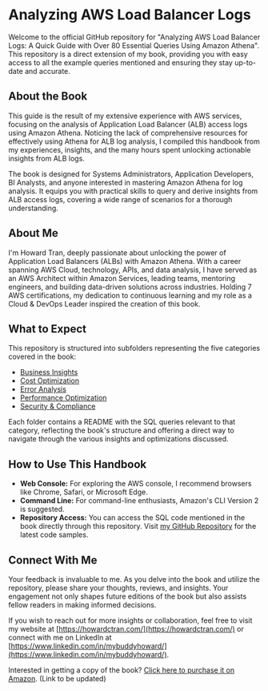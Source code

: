 # Analyzing AWS Load Balancer Logs

Welcome to the official GitHub repository for "Analyzing AWS Load Balancer Logs: A Quick Guide with Over 80 Essential Queries Using Amazon Athena". This repository is a direct extension of my book, providing you with easy access to all the example queries mentioned and ensuring they stay up-to-date and accurate.

## About the Book

This guide is the result of my extensive experience with AWS services, focusing on the analysis of Application Load Balancer (ALB) access logs using Amazon Athena. Noticing the lack of comprehensive resources for effectively using Athena for ALB log analysis, I compiled this handbook from my experiences, insights, and the many hours spent unlocking actionable insights from ALB logs.

The book is designed for Systems Administrators, Application Developers, BI Analysts, and anyone interested in mastering Amazon Athena for log analysis. It equips you with practical skills to query and derive insights from ALB access logs, covering a wide range of scenarios for a thorough understanding.

## About Me

I'm Howard Tran, deeply passionate about unlocking the power of Application Load Balancers (ALBs) with Amazon Athena. With a career spanning AWS Cloud, technology, APIs, and data analysis, I have served as an AWS Architect within Amazon Services, leading teams, mentoring engineers, and building data-driven solutions across industries. Holding 7 AWS certifications, my dedication to continuous learning and my role as a Cloud & DevOps Leader inspired the creation of this book.

## What to Expect

This repository is structured into subfolders representing the five categories covered in the book:

- [Business Insights](https://github.com/mybuddyhoward/analyzing-aws-load-balancer-logs/tree/main/SECTION_1_BUSINESS_INSIGHTS)
- [Cost Optimization](https://github.com/mybuddyhoward/analyzing-aws-load-balancer-logs/tree/main/SECTION_2_COST_OPTIMIZATION)
- [Error Analysis](https://github.com/mybuddyhoward/analyzing-aws-load-balancer-logs/tree/main/SECTION_3_ERROR_ANALYSIS)
- [Performance Optimization](https://github.com/mybuddyhoward/analyzing-aws-load-balancer-logs/tree/main/SECTION_4_PERFORMANCE_OPTIMIZATION)
- [Security & Compliance](https://github.com/mybuddyhoward/analyzing-aws-load-balancer-logs/tree/main/SECTION_5_SECURITY_COMPLIANCE)

Each folder contains a README with the SQL queries relevant to that category, reflecting the book's structure and offering a direct way to navigate through the various insights and optimizations discussed.

## How to Use This Handbook

- **Web Console:** For exploring the AWS console, I recommend browsers like Chrome, Safari, or Microsoft Edge.
- **Command Line:** For command-line enthusiasts, Amazon's CLI Version 2 is suggested.
- **Repository Access:** You can access the SQL code mentioned in the book directly through this repository. Visit [my GitHub Repository](https://github.com/mybuddyhoward/analyzing-aws-load-balancer-logs) for the latest code samples.

## Connect With Me

Your feedback is invaluable to me. As you delve into the book and utilize the repository, please share your thoughts, reviews, and insights. Your engagement not only shapes future editions of the book but also assists fellow readers in making informed decisions.

If you wish to reach out for more insights or collaboration, feel free to visit my website at [https://howardctran.com/](https://howardctran.com/) or connect with me on LinkedIn at [https://www.linkedin.com/in/mybuddyhoward/](https://www.linkedin.com/in/mybuddyhoward/).

Interested in getting a copy of the book? [Click here to purchase it on Amazon](#). (Link to be updated)
